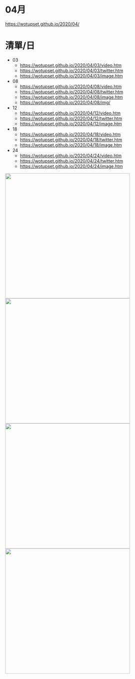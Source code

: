 # 04月
https://wotupset.github.io/2020/04/

# 清單/日
+ 03
  + https://wotupset.github.io/2020/04/03/video.htm 
  + https://wotupset.github.io/2020/04/03/twitter.htm  
  + https://wotupset.github.io/2020/04/03/image.htm 
+ 08
  + https://wotupset.github.io/2020/04/08/video.htm 
  + https://wotupset.github.io/2020/04/08/twitter.htm  
  + https://wotupset.github.io/2020/04/08/image.htm
  + https://wotupset.github.io/2020/04/08/img/
+ 12
  + https://wotupset.github.io/2020/04/12/video.htm 
  + https://wotupset.github.io/2020/04/12/twitter.htm  
  + https://wotupset.github.io/2020/04/12/image.htm 
+ 18
  + https://wotupset.github.io/2020/04/18/video.htm 
  + https://wotupset.github.io/2020/04/18/twitter.htm  
  + https://wotupset.github.io/2020/04/18/image.htm 
+ 24
  + https://wotupset.github.io/2020/04/24/video.htm 
  + https://wotupset.github.io/2020/04/24/twitter.htm  
  + https://wotupset.github.io/2020/04/24/image.htm 
<img src="https://i.imgur.com/bIg858g.jpg" width="400" height="auto">






<img src="https://wotupset.github.io/2020/04/08/img/%5BHorribleSubs%5D%20Jashin-chan%20Dropkick%20S2%20-%2002%20%5B1080p%5D.mkv_snapshot_18.19.297.jpg" width="400" height="auto">
<img src="https://wotupset.github.io/2020/04/08/img/%5BHorribleSubs%5D%20Jashin-chan%20Dropkick%20S2%20-%2002%20%5B1080p%5D.mkv_snapshot_23.06.620.jpg" width="400" height="auto">
<img src="https://wotupset.github.io/2020/04/08/img/%5BHorribleSubs%5D%20Jashin-chan%20Dropkick%20S2%20-%2001%20%5B1080p%5D.mkv_snapshot_19.17.907.jpg" width="400" height="auto">


